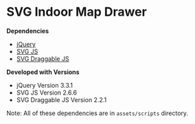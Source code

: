 # SVG Indoor Map Drawer

**Dependencies**
* [jQuery](http://jquery.com/)
* [SVG JS](http://svgjs.com/)
* [SVG Draggable JS](https://github.com/svgdotjs/svg.draggable.js)

**Developed with Versions**
* jQuery Version 3.3.1
* SVG JS Version 2.6.6
* SVG Draggable JS Version 2.2.1

Note: All of these dependencies are in `assets/scripts` directory.
